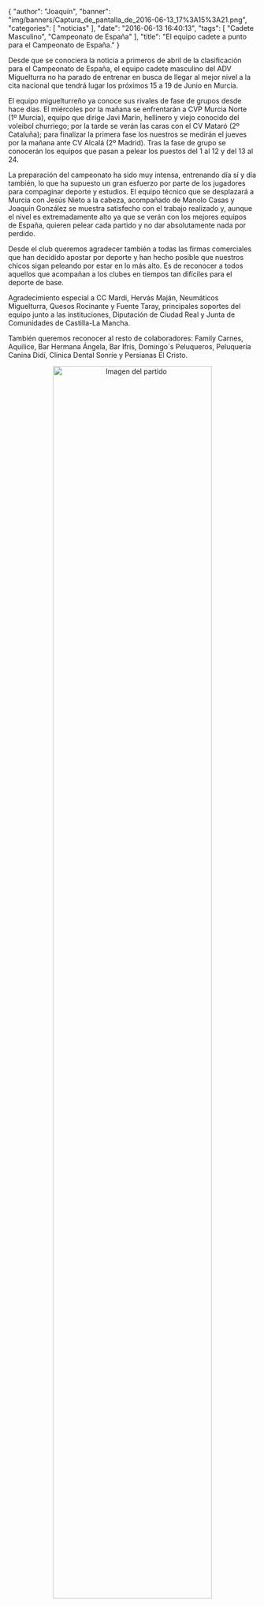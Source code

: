 {
  "author": "Joaquín", 
  "banner": "img/banners/Captura_de_pantalla_de_2016-06-13_17%3A15%3A21.png", 
  "categories": [
    "noticias"
  ], 
  "date": "2016-06-13 16:40:13", 
  "tags": [
    "Cadete Masculino", 
    "Campeonato de España"
  ], 
  "title": "El equipo cadete a punto para el Campeonato de España."
}

Desde que se conociera la noticia a primeros de abril de la clasificación para el Campeonato de España, el equipo cadete masculino del ADV Miguelturra no ha parado de entrenar en busca de llegar al mejor nivel a la cita nacional que tendrá lugar los próximos 15 a 19 de Junio en Murcia.

El equipo miguelturreño ya conoce sus rivales de fase de grupos desde hace días. El miércoles por la mañana se enfrentarán a CVP Murcia Norte (1º Murcia), equipo que dirige Javi Marín, hellinero y viejo conocido del voleibol churriego; por la tarde se verán las caras con el CV Mataró (2º Cataluña); para finalizar la primera fase los nuestros se medirán el jueves por la mañana ante CV Alcalá (2º Madrid). Tras la fase de grupo se conocerán los equipos que pasan a pelear los puestos del 1 al 12 y del 13 al 24.

La preparación del campeonato ha sido muy intensa, entrenando día sí y día también, lo que ha supuesto un gran esfuerzo por parte de los jugadores para compaginar deporte y estudios. El equipo técnico que se desplazará a Murcia con Jesús Nieto a la cabeza, acompañado de Manolo Casas y Joaquín González se muestra satisfecho con el trabajo realizado y, aunque el nivel es extremadamente alto ya que se verán con los mejores equipos de España, quieren pelear cada partido y no dar absolutamente nada por perdido.

Desde el club queremos agradecer también a todas las firmas comerciales que han decidido apostar por deporte y han hecho posible que nuestros chicos sigan peleando por estar en lo más alto. Es de reconocer a todos aquellos que acompañan a los clubes en tiempos tan difíciles para el deporte de base.

Agradecimiento especial a CC Mardi, Hervás Maján, Neumáticos Miguelturra, Quesos Rocinante y Fuente Taray, principales soportes del equipo junto a las instituciones, Diputación de Ciudad Real y Junta de Comunidades de Castilla-La Mancha. 

También queremos reconocer al resto de colaboradores:  Family Carnes, Aquilice, Bar Hermana Ángela, Bar Ifris, Domingo´s Peluqueros, Peluquería Canina Didí, Clinica Dental Sonríe y Persianas El Cristo.

<center>
<a target="_new" href="http://www.advmiguelturra.org/img/banners/Captura%20de%20pantalla%20de%202016-06-13%2017%3A15%3A21.png"> 
<img alt="Imagen del partido" width="80%" align="center" src="http://www.advmiguelturra.org/img/banners/Captura%20de%20pantalla%20de%202016-06-13%2017%3A15%3A21.png"/> </a> </center> 

